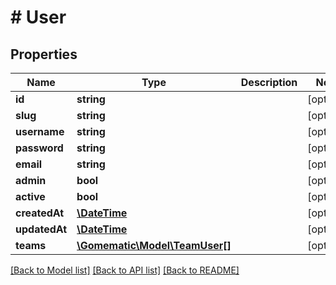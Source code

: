 # # User

## Properties

Name | Type | Description | Notes
------------ | ------------- | ------------- | -------------
**id** | **string** |  | [optional] 
**slug** | **string** |  | [optional] 
**username** | **string** |  | [optional] 
**password** | **string** |  | [optional] 
**email** | **string** |  | [optional] 
**admin** | **bool** |  | [optional] 
**active** | **bool** |  | [optional] 
**createdAt** | [**\DateTime**](\DateTime.md) |  | [optional] 
**updatedAt** | [**\DateTime**](\DateTime.md) |  | [optional] 
**teams** | [**\Gomematic\Model\TeamUser[]**](TeamUser.md) |  | [optional] 

[[Back to Model list]](../../README.md#documentation-for-models) [[Back to API list]](../../README.md#documentation-for-api-endpoints) [[Back to README]](../../README.md)


